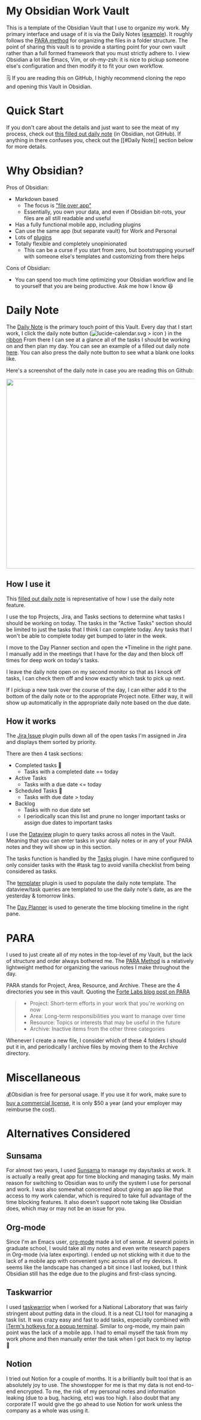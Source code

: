 # My Obsidian Work Vault

This is a template of the Obsidian Vault that I use to organize my work. My primary interface and usage of it is via the Daily Notes ([example](2024-12-21)). It roughly follows the [PARA method](https://fortelabs.com/blog/para/) for organizing the files in a folder structure. The point of sharing this vault is to provide a starting point for your own vault rather than a full formed framework that you must strictly adhere to.  I view Obsidian a lot like Emacs, Vim, or oh-my-zsh: it is nice to pickup someone else's configuration and then modify it to fit your own workflow.

🗒 If you are reading this on GitHub, I highly recommend cloning the repo and opening this Vault in Obsidian.

# Quick Start

If you don't care about the details and just want to see the meat of my process, check out [this filled out daily note](2024-12-21) (in Obsidian, not GitHub).  If anything in there confuses you, check out the [[#Daily Note]] section below for more details.
# Why Obsidian?

Pros of Obsidian:
- Markdown based
	- The focus is ["file over app"](https://stephango.com/file-over-app)
	- Essentially, you own your data, and even if Obsidian bit-rots, your files are all still readable and useful
- Has a fully functional mobile app, including plugins
- Can use the same app (but separate vault) for Work and Personal
- Lots of [plugins](https://obsidian.md/plugins)
- Totally flexible and completely unopinionated
	- This can be a curse if you start from zero, but bootstrapping yourself with someone else's templates and customizing from there helps

Cons of Obsidian:

- You can spend too much time optimizing your Obsidian workflow and lie to yourself that you are being productive. Ask me how I know 😆

# Daily Note

The [Daily Note](https://help.obsidian.md/Plugins/Daily+notes) is the primary touch point of this Vault.  Every day that I start work, I click the daily note button (![lucide-calendar.svg > icon](https://publish-01.obsidian.md/access/f786db9fac45774fa4f0d8112e232d67/Attachments/icons/lucide-calendar.svg) ) in the [ribbon](https://help.obsidian.md/User+interface/Ribbon)  From there I can see at a glance all of the tasks I should be working on and then plan my day.   You can see an example of a filled out daily note [here](2024-12-21). You can also press the daily note button to see what a blank one looks like.

Here's a screenshot of the daily note in case you are reading this on Github:
<p align="center">
  <img src="Images/Daily-Note-Screenshot.png" width="506px">
</p>

## How I use it

This [filled out daily note](2024-12-21) is representative of how I use the daily note feature.

I use the top Projects, Jira, and Tasks sections to determine what tasks I should be working on today.  The tasks in the "Active Tasks" section should be limited to just the tasks that I think I can complete today.  Any tasks that I won't be able to complete today get bumped to later in the week.

I move to the Day Planner section and open the *Timeline in the right pane. I manually add in the meetings that I have for the day and then block off times for deep work on today's tasks.

I leave the daily note open on my second monitor so that as I knock off tasks, I can check them off and know exactly which task to pick up next.

If I pickup a new task over the course of the day, I can either add it to the bottom of the daily note or to the appropriate Project note. Either way, it will show up automatically in the appropriate daily note based on the due date.
## How it works

The [Jira Issue](https://obsidian.md/plugins?id=obsidian-jira-issue) plugin pulls down all of the open tasks I'm assigned in Jira and displays them sorted by priority. 

There are then 4 task sections:
- Completed tasks 🎉
	- Tasks with a completed date == today
- Active Tasks
	- Tasks with a due date <= today
- Scheduled Tasks 📆
	- Tasks with due date > today
- Backlog
	- Tasks with no due date set
	- I periodically scan this list and prune no longer important tasks or assign due dates to important tasks

 I use the [Dataview](https://obsidian.md/plugins?id=dataview) plugin to query tasks across all notes in the Vault. Meaning that you can enter tasks in your daily notes or in any of your PARA notes and they will show up in this section.
 
 The tasks function is handled by the [Tasks](https://obsidian.md/plugins?id=obsidian-tasks-plugin) plugin.  I have mine configured to only consider tasks with the #task tag to avoid vanilla checklist from being considered as tasks.

The [templater](https://obsidian.md/plugins?id=templater-obsidian) plugin is used to populate the daily note template.  The dataview/task queries are templated to use the daily note's date, as are the yesterday & tomorrow links.

The [Day Planner](https://github.com/ivan-lednev/obsidian-day-planner) is used to generate the time blocking timeline in the right pane.

# PARA

I used to just create all of my notes in the top-level of my Vault, but the lack of structure and order always bothered me.  The [PARA Method](https://fortelabs.com/blog/para/) is a relatively lightweight method for organizing the various notes I make throughout the day.

PARA stands for Project, Area, Resource, and Archive.  These are the 4 directories you see in this vault.  Quoting the [Forte Labs blog post on PARA](https://fortelabs.com/blog/para/)

> - Project: Short-term efforts in your work that you're working on now
> - Area: Long-term responsibilities you want to manage over time
> - Resource: Topics or interests that may be useful in the future
> - Archive: Inactive items from the other three categories

Whenever I create a new file, I consider which of these 4 folders I should put it in, and periodically I archive files by moving them to the Archive directory.

# Miscellaneous

💰Obsidian is free for personal usage. If you use it for work, make sure to [buy a commercial license](https://help.obsidian.md/teams/license), it is only $50 a year (and your employer may reimburse the cost).

# Alternatives Considered

## Sunsama

For almost two years, I used [Sunsama](https://www.sunsama.com/) to manage my days/tasks at work.  It is actually a really great app for time blocking and managing tasks.  My main reason for switching to Obsidian was to unify the system I use for personal and work.  I was also somewhat concerned about giving an app like that access to my work calendar, which is required to take full advantage of the time blocking features.  It also doesn't support note taking like Obsidian does, which may or may not be an issue for you.

## Org-mode

Since I'm an Emacs user, [org-mode](https://orgmode.org/) made a lot of sense.  At several points in graduate school, I would take all my notes and even write research papers in Org-mode (via latex exporting). I ended up not sticking with it due to the lack of a mobile app with convenient sync across all of my devices.  It seems like the landscape has changed a bit since I last looked, but I think Obsidian still has the edge due to the plugins and first-class syncing.

## Taskwarrior

I used [taskwarrior](https://taskwarrior.org/) when I worked for a National Laboratory that was fairly stringent about putting data in the cloud.  It is a neat CLI tool for managing a task list.  It was crazy easy and fast to add tasks, especially combined with [iTerm's hotkeys for a popup terminal](https://apple.stackexchange.com/questions/48796/iterm-as-a-slide-out-terminal-from-the-top-of-the-screen).  Similar to org-mode, my main pain point was the lack of a mobile app.  I had to email myself the task from my work phone and then manually enter the task when I got back to my laptop 🤮

## Notion

I tried out Notion for a couple of months.  It is a brilliantly built tool that is an absolutely joy to use.  The showstopper for me is that my data is not end-to-end encrypted.  To me, the risk of my personal notes and information leaking (due to a bug, hacking, etc) was too high. I also doubt that any corporate IT would give the go ahead to use Notion for work unless the company as a whole was using it.
